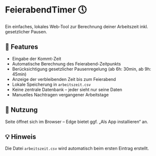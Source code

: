 # FeierabendTimer 🕔

Ein einfaches, lokales Web-Tool zur Berechnung deiner Arbeitszeit inkl. gesetzlicher Pausen.

## 🔧 Features

- Eingabe der Kommt-Zeit
- Automatische Berechnung des Feierabend-Zeitpunkts
- Berücksichtigung gesetzlicher Pausenregelung (ab 6h: 30min, ab 9h: 45min)
- Anzeige der verbleibenden Zeit bis zum Feierabend
- Lokale Speicherung in `arbeitszeit.csv`
- Keine zentrale Datenbank – jeder sieht nur seine Daten
- Manuelles Nachtragen vergangener Arbeitstage

## 🚀 Nutzung

 Seite öffnet sich im Browser – Edge bietet ggf. „Als App installieren“ an.

## 💡 Hinweis

Die Datei `arbeitszeit.csv` wird automatisch beim ersten Eintrag erstellt.
